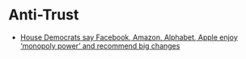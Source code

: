 # Anti-Trust
- [House Democrats say Facebook, Amazon, Alphabet, Apple enjoy ‘monopoly power’ and recommend big changes](https://www.cnbc.com/2020/10/06/house-democrats-say-facebook-amazon-alphabet-apple-enjoy-monopoly-power.html)
